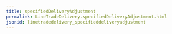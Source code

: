 ```yaml
---
title: specifiedDeliveryAdjustment
permalink: LineTradeDelivery.specifiedDeliveryAdjustment.html
jsonid: linetradedelivery_specifieddeliveryadjustment
---
```

